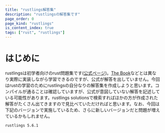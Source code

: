 ```yaml
---
title: "rustlings解答集"
description: "rustlingsの解答集です"
page_order: 0
page_kind: "rustlings"
is_content_index: true
tags: ["rust", "rustlings"]
---
```


# はじめに
rustlingsは初学者向けのrust問題集です([公式ページ](https://github.com/rust-lang/rustlings))。[The Book](https://doc.rust-lang.org/book/index.html)などとは異なり実際に実装しながら学習できるのですが、公式が解答を出していません。今回はrustの学習のためにrustlingsの自分なりの解答集を作成しようと思います。コンパイルが通ることは確認していますが、公式が意図していない解答を記述している可能性があります。rustlings solutionsで検索すればほかの方が作成された解答がたくさん出てきますので見比べていただければと思います。なお、今回は下記のバージョンで実施しているため、さらに新しいバージョンだと問題が増えているかもしれません。
```
rustlings 5.6.1
```